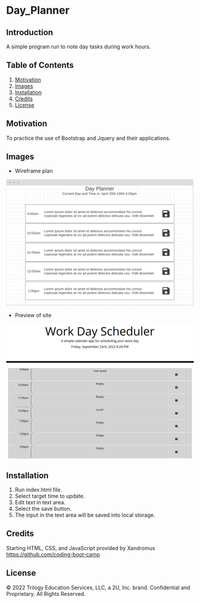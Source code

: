 # Day_Planner

## Introduction
A simple program run to note day tasks during work hours.

## Table of Contents
1. [Motivation](#motivation)
2. [Images](#images)
3. [Installation](#installation)
4. [Credits](#credits)
5. [License](#license)

## Motivation
To practice the use of Bootstrap and Jquery and their applications.

## Images
- Wireframe plan

![Wireframe plan](./assets/images/wireframe.png)

- Preview of site

![Site preview](./assets/images/preview.png)

## Installation
1. Run index.html file.
2. Select target time to update.
3. Edit text in text area.
4. Select the save button.
5. The input in the text area will be saved into local storage.

## Credits
Starting HTML, CSS, and JavaScript provided by Xandromus https://github.com/coding-boot-camp

## License
© 2022 Trilogy Education Services, LLC, a 2U, Inc. brand. Confidential and Proprietary. All Rights Reserved.
